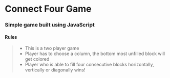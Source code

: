 # Connect Four Game

### Simple game built using JavaScript


#### Rules
> * This is a two player game 
> * Player has to choose a column, the bottom most unfilled block will get colored 
> * Player who is able to fill four consecutive blocks horizontally, vertically or diagonally wins!